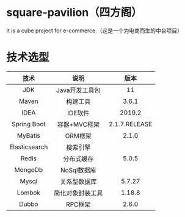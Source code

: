# square-pavilion（四方阁）
It is a cube project for e-commerce.（这是一个为电商而生的中台项目）

# 技术选型

技术|说明|版本
:--:|:--:|:--:
JDK|Java开发工具包|11
Maven|构建工具|3.6.1
IDEA|IDE软件|2019.2
Spring Boot|容器+MVC框架|2.1.7.RELEASE
MyBatis|ORM框架|2.1.0
Elasticsearch|搜索引擎|
Redis|分布式缓存|5.0.5
MongoDb|NoSql数据库|
Mysql|关系型数据库|5.7.27
Lombok|简化对象封装工具|1.18.8
Dubbo|RPC框架|2.6.0
